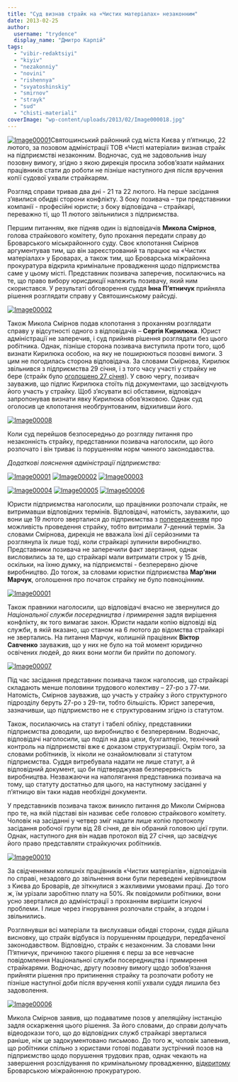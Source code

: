 ```yaml
---
title: "Суд визнав страйк на «Чистих матеріалах» незаконним"
date: 2013-02-25
author: 
  username: "trydence"
  display_name: "Дмитро Карпій"
tags: 
  - "vibir-redaktsiyi"
  - "kiyiv"
  - "nezakonniy"
  - "novini"
  - "rishennya"
  - "svyatoshinskiy"
  - "smirnov"
  - "strayk"
  - "sud"
  - "chisti-materiali"
coverImage: "wp-content/uploads/2013/02/Image000018.jpg"
---
```


[![Image00001](https://mpz.brovary.org/wp-content/uploads/2013/02/Image000018.jpg)](https://mpz.brovary.org/wp-content/uploads/2013/02/Image000018.jpg)Святошинський районний суд міста Києва у п’ятницю, 22 лютого, за позовом адміністрації ТОВ «Чисті матеріали» визнав страйк на підприємстві незаконним. Водночас, суд не задовольнив іншу позовну вимогу, згідно з якою дирекція просила зобов’язати найманих працівників стати до роботи не пізніше наступного дня після вручення копії судової ухвали страйкарям.

Розгляд справи тривав два дні - 21 та 22 лютого. На перше засідання з’явилися обидві сторони конфлікту. З боку позивача – три представники компанії - професійні юристи; з боку відповідача – страйкарі, переважно ті, що 11 лютого звільнилися з підприємства.

Першим питанням, яке підняв один із відповідачів **Микола Смірнов**, голова страйкового комітету, було прохання передати справу до Броварського міськрайонного суду. Своє клопотання Смірнов аргументував тим, що він зареєстрований та працює на «Чистих матеріалах» у Броварах, а також тим, що Броварська міжрайонна прокуратура відкрила кримінальне провадження щодо підприємства саме у цьому місті. Представник позивача заперечив, посилаючись на те, що право вибору юрисдикції належить позивачу, який ним скористався. У результаті обговорення суддя **Інна П’ятничук** прийняла рішення розглядати справу у Святошинському райсуді.

[![Image00002](https://mpz.brovary.org/wp-content/uploads/2013/02/Image000029.jpg)](https://mpz.brovary.org/wp-content/uploads/2013/02/Image000029.jpg)

Також Микола Смірнов подав клопотання з проханням розглядати справу у відсутності одного з відповідачів – **Сергія Кирилюка**. Юрист адміністрації не заперечив, і суд прийняв рішення розглядати без цього робітника. Однак, пізніше сторона позивача виступила проти того, щоб визнати Кирилюка особою, на яку не поширюються позовні вимоги. З цим не погодилась сторона відповідача. За словами Смірнова, Кирилюк звільнився з підприємства 29 січня, і з того часу участі у страйку не бере (страйк було [оголошено 27 січня](https://mpz.brovary.org/straykuyuchi-pratsivniki-zablokuvali-robotu-pidpriyemstva-u-brovarah/)). У свою чергу, позивач зауважив, що підпис Кирилюка стоїть під документами, що засвідчують його участь у страйку. Щоб з’ясувати всі обставини, відповідач запропонував визнати явку Кирилюка обов’язковою. Однак суд оголосив це клопотання необґрунтованим, відхиливши його.

[![Image00008](https://mpz.brovary.org/wp-content/uploads/2013/02/Image000081.jpg)](https://mpz.brovary.org/wp-content/uploads/2013/02/Image000081.jpg)

Коли суд перейшов безпосередньо до розгляду питання про незаконність страйку, представники позивача наголосили, що його розпочато і він триває із порушенням норм чинного законодавства.

_Додаткові пояснення адміністрації підприємства:_

[![Image00001](https://mpz.brovary.org/wp-content/uploads/2013/02/Image000017.jpg)](https://mpz.brovary.org/wp-content/uploads/2013/02/Image000017.jpg) [![Image00002](https://mpz.brovary.org/wp-content/uploads/2013/02/Image000028.jpg)](https://mpz.brovary.org/wp-content/uploads/2013/02/Image000028.jpg) [![Image00003](https://mpz.brovary.org/wp-content/uploads/2013/02/Image000036.jpg)](https://mpz.brovary.org/wp-content/uploads/2013/02/Image000036.jpg)

[![Image00004](https://mpz.brovary.org/wp-content/uploads/2013/02/Image000047.jpg)](https://mpz.brovary.org/wp-content/uploads/2013/02/Image000047.jpg) [![Image00005](https://mpz.brovary.org/wp-content/uploads/2013/02/Image000054.jpg)](https://mpz.brovary.org/wp-content/uploads/2013/02/Image000054.jpg) [![Image00006](https://mpz.brovary.org/wp-content/uploads/2013/02/Image000063.jpg)](https://mpz.brovary.org/wp-content/uploads/2013/02/Image000063.jpg)

Юристи підприємства наголосили, що працівники розпочали страйк, не витримавши відповідних термінів. Відповідачі, натомість, зауважили, що вони ще 19 лютого зверталися до підприємства з [попередженням](https://mpz.brovary.org/zavtra-pratsivniki-odnogo-z-brovarskih-pidpriyemstv-planuyut-ogolositi-strayk/) про можливість проведення страйку, тобто витримали 7-денний термін. За словами Смірнова, дирекція не вважала їхні дії серйозними та розглянула їх лише тоді, коли страйкарі зупинили виробництво. Представники позивача не заперечили факт звертання, однак висловились за те, що страйкарі мали витримати строк у 15 днів, оскільки, на їхню думку, на підприємстві - безперервно діюче виробництво. До тогож, за словами юристки підприємства **Мар’яни Марчук**, оголошення про початок страйку не було повноцінним.

[![Image00001](https://mpz.brovary.org/wp-content/uploads/2013/02/Image000019.jpg)](https://mpz.brovary.org/wp-content/uploads/2013/02/Image000019.jpg)

Також правники наголосили, що відповідачі вчасно не звернулися до _Національної служби посередництва і примирення_ задля вирішення конфлікту, як того вимагає закон. Юристи надали копію відповіді від служби, в якій вказано, що станом на 6 лютого до відомства страйкарі не звертались. На питання Марчук, колишній працівник **Віктор Савченко** зауважив, що у них не було на той момент юридично освічених людей, до яких вони могли би прийти по допомогу.

[![Image00007](https://mpz.brovary.org/wp-content/uploads/2013/02/Image000075.jpg)](https://mpz.brovary.org/wp-content/uploads/2013/02/Image000075.jpg)

Під час засідання представник позивача також наголосив, що страйкарі складають менше половини трудового колективу – 27-ро з 77-ми. Натомість, Смірнов зауважив, що участь у страйку з його структурного підрозділу беруть 27-ро з 29-ти, тобто більшість. Юрист заперечив, зазначивши, що підприємство не є структурованим згідно із статутом.

Також, посилаючись на статут і табелі обліку, представники підприємства доводили, що виробництво є безперервним. Водночас, відповідачі наголосили, що поділ на два цехи, бухгалтерію, технічний контроль на підприємстві вже є доказом структуризації. Окрім того, за словами робітників, їх ніколи не ознайомлювали зі статутом підприємства. Суддя витребувала надати не лише статут, а й відповідний документ, що би підтверджував безперервність виробництва. Незважаючи на наполягання представника позивача на тому, що статуту достатньо для цього, на наступному засіданні у п’ятницю він таки надав необхідні документи.

У представників позивача також виникло питання до Миколи Смірнова про те, на якій підставі він називає себе головою страйкового комітету. Чоловік на засіданні у четвер зміг надати лише копію протоколу засідання робочої групи від 28 січня, де він обраний головою цієї групи. Однак, наступного дня він надав протокол від 27 січня, що засвідчує його право представляти страйкуючих робітників.

[![Image00010](https://mpz.brovary.org/wp-content/uploads/2013/02/Image00010.jpg)](https://mpz.brovary.org/wp-content/uploads/2013/02/Image00010.jpg)

За свідченнями колишніх працівників «Чистих матеріалів», відповідачів по справі, незадовго до звільнення вони були переведені керівництвом з Києва до Броварів, де зіткнулися з жахливими умовами праці. До того ж, їм урізали заробітню плату на 50%. Як повідомили робітники, вони усно зверталися до адміністрації з проханням вирішити існуючі проблеми. І лише через ігнорування розпочали страйк, а згодом і звільнились.

Розглянувши всі матеріали та вислухавши обидві сторони, суддя дійшла висновку, що страйк відбувся із порушенням процедури, передбаченої законодавством. Відповідно, страйк є незаконним. За словами Інни П’ятничук, причиною такого рішення є перш за все невчасне повідомлення Національної служби посередництва і примирення страйкарями. Водночас, другу позовну вимогу щодо зобов’язання прийняти рішення про припинення страйку та розпочати роботу не пізніше наступної доби після вручення копії ухвали суддя лишила без задоволення.

[![Image00006](https://mpz.brovary.org/wp-content/uploads/2013/02/Image000065.jpg)](https://mpz.brovary.org/wp-content/uploads/2013/02/Image000065.jpg)

Микола Смірнов заявив, що подаватиме позов у апеляційну інстанцію задля оскарження цього рішення. За його словами, до справи долучать відеодокази того, що до відповідних служб страйкарі зверталися раніше, ніж це задокументовано письмово. До того ж, чоловік запевнив, що робітники спільно з юристами готові подавати зустрічний позов на підприємство щодо порушення трудових прав, однак чекають на завершення розслідування по кримінальному провадженню, [відкритому](https://mpz.brovary.org/sogodni-militsiya-zavitala-do-straykariv-chistih-materialiv-tisk-na-robitnikiv-trivaye/) Броварською міжрайонною прокуратурою.
